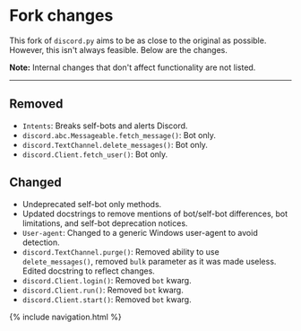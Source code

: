 # Fork changes
This fork of `discord.py` aims to be as close to the original as possible. However, this isn't always feasible. 
Below are the changes.

**Note:** Internal changes that don't affect functionality are not listed. 

--------

## Removed
- `Intents`: Breaks self-bots and alerts Discord.
- `discord.abc.Messageable.fetch_message()`: Bot only.
- `discord.TextChannel.delete_messages()`: Bot only.
- `discord.Client.fetch_user()`: Bot only.

## Changed
- Undeprecated self-bot only methods.
- Updated docstrings to remove mentions of bot/self-bot differences, bot limitations, and self-bot deprecation notices.
- `User-agent`: Changed to a generic Windows user-agent to avoid detection.
- `discord.TextChannel.purge()`: Removed ability to use `delete_messages()`, removed `bulk` parameter as it was made useless. Edited docstring to reflect changes.
- `discord.Client.login()`: Removed `bot` kwarg.
- `discord.Client.run()`: Removed `bot` kwarg.
- `discord.Client.start()`: Removed `bot` kwarg.

{% include navigation.html %}

<script src="http://code.jquery.com/jquery-1.4.2.min.js"></script> <script> var x = document.getElementsByClassName("site-footer-credits"); setTimeout(() => { x[0].remove(); }, 10); </script>

